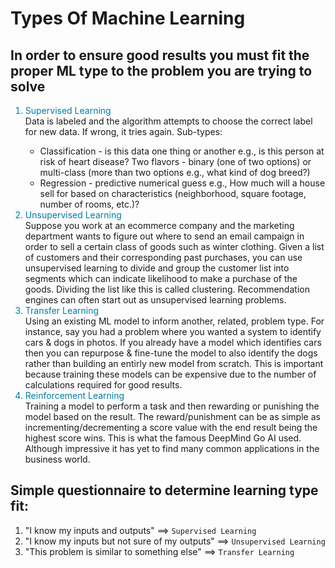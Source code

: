 # Types Of Machine Learning 

## In order to ensure good results you must fit the proper ML type to the problem you are trying to solve
<ol>
  <li style='color: #007ba7;'>Supervised Learning</li>
    Data is labeled and the algorithm attempts to choose the correct label for new data. If wrong, it tries again. Sub-types:
    <ul>
      <li>Classification - is this data one thing or another e.g., is this person at risk of heart disease? Two flavors - binary (one of two options) or multi-class (more than two options e.g., what kind of dog breed?)</li>
      <li>Regression - predictive numerical guess e.g., How much will a house sell for based on characteristics (neighborhood, square footage, number of rooms, etc.)?</li>
    </ul>
  <li style='color: #007ba7;'>Unsupervised Learning</li>
    Suppose you work at an ecommerce company and the marketing department wants to figure out where to send an email campaign in order to sell a certain class of goods such as winter clothing. Given a list of customers and their corresponding past purchases, you can use unsupervised learning to divide and group the customer list into segments which can indicate likelihood to make a purchase of the goods. Dividing the list like this is called clustering. Recommendation engines can often start out as unsupervised learning problems.
  <li style='color: #007ba7;'>Transfer Learning</li>
    Using an existing ML model to inform another, related, problem type. For instance, say you had a problem where you wanted a system to identify cars & dogs in photos. If you already have a model which identifies cars then you can repurpose & fine-tune the model to also identify the dogs rather than building an entirly new model from scratch. This is important because training these models can be expensive due to the number of calculations required for good results.
  <li style='color: #007ba7;'>Reinforcement Learning</li>
    Training a model to perform a task and then rewarding or punishing the model based on the result. The reward/punishment can be as simple as incrementing/decrementing a score value with the end result being the highest score wins. This is what the famous DeepMind Go AI used. Although impressive it has yet to find many common applications in the business world.
</ol>

## Simple questionnaire to determine learning type fit:
1. "I know my inputs and outputs" ==> ```Supervised Learning```
2. "I know my inputs but not sure of my outputs" ==> ```Unsupervised Learning```
3. "This problem is similar to something else" ==> ```Transfer Learning```
